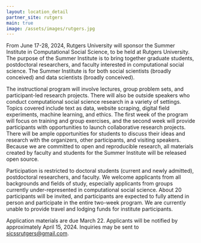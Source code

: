 ```yaml
---
layout: location_detail
partner_site: rutgers
main: true
image: /assets/images/rutgers.jpg
---
```


From June 17-28, 2024, Rutgers University will sponsor the Summer Institute in Computational Social Science, to be held at Rutgers University. The purpose of the Summer Institute is to bring together graduate students, postdoctoral researchers, and faculty interested in computational social science. The Summer Institute is for both social scientists (broadly conceived) and data scientists (broadly conceived).

The instructional program will involve lectures, group problem sets, and participant-led research projects. There will also be outside speakers who conduct computational social science research in a variety of settings. Topics covered include text as data, website scraping, digital field experiments, machine learning, and ethics. The first week of the program will focus on training and group exercises, and the second week will provide participants with opportunities to launch collaborative research projects. There will be ample opportunities for students to discuss their ideas and research with the organizers, other participants, and visiting speakers. Because we are committed to open and reproducible research, all materials created by faculty and students for the Summer Institute will be released open source.

Participation is restricted to doctoral students (current and newly admitted), postdoctoral researchers, and faculty. We welcome applicants from all backgrounds and fields of study, especially applicants from groups currently under-represented in computational social science. About 20 participants will be invited, and participants are expected to fully attend in person and participate in the entire two-week program. We are currently unable to provide travel and lodging funds for institute participants.

Application materials are due March 22. Applicants will be notified by approximately April 15, 2024. Inquiries may be sent to sicssrutgers@gmail.com.
